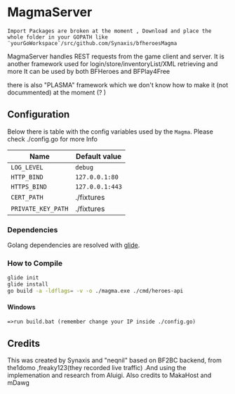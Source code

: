 # MagmaServer
``Import Packages are broken at the moment , Download and place the whole folder in your GOPATH
  like ¨yourGoWorkspace¨/src/github.com/Synaxis/bfheroesMagma``

MagmaServer handles REST requests from the game client and server.
It is another framework used for login/store/inventoryList/XML retrieving and more
It can be used by both BFHeroes and BFPlay4Free

there is also "PLASMA" framework which we don't know how to make it (not docummented)
at the moment (? ) 

## Configuration

Below there is table with the config variables used by the `Magma`.
Please check ./config.go for more Info

| Name               | Default value   |
|--------------------|-----------------|
| `LOG_LEVEL`        | `debug`         |
| `HTTP_BIND`        | `127.0.0.1:80`  |//you can use 8080
| `HTTPS_BIND`       | `127.0.0.1:443` |
| `CERT_PATH`        | ./fixtures      |
| `PRIVATE_KEY_PATH` | ./fixtures      |

### Dependencies
Golang dependencies are resolved with [glide](https://github.com/Masterminds/glide).

### How to Compile
```bash
glide init
glide install
go build -a -ldflags= -v -o ./magma.exe ./cmd/heroes-api
```
#### Windows

```=>run build.bat (remember change your IP inside ./config.go)```

## Credits

This was created by Synaxis and "neqnil" based on BF2BC backend, from the1domo ,freaky123(they recorded live traffic) .And using the implemenation and research from Aluigi. Also credits to MakaHost and mDawg
